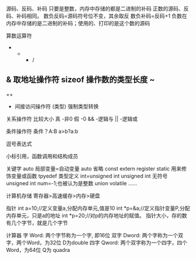 源码、反码、补码
  只要是整数，内存中存储的都是二进制的补码
  正数的源码、反码、补码相同。
  数负反码=源码符号位不变，其余取反
  数负补码=反码+1
  负数在内存中存储的是二进制的补码；使用的、打印的是这个数的源码

算数运算符
  + - * /

  &  取地址操作符
  sizeof  操作数的类型长度
  ~
  --
  ++
  * 间接访问操作符
  (类型)  强制类型转换

关系操作符  比较大小
  真 -非0
  假 -0
  && -逻辑与
  || -逻辑或

条件操作符
  条件？A:B    a>b?a:b

逗号表达式

小标引用，函数调用和结构成员

关键字
  auto  局部变量=自动变量  auto 省略
  const
  extern
  register
  static 用来修饰变量或函数
  tpyedef 类型定义
  int=unsigned int
  unsigned int 无符号 unsigned int num=-1;也被认为是整数
  union
  volatile
  ......


计算机存储
  寄存器>高速缓存>内存>硬盘

指针
  int a=10;//定义变量a,分配内存单元,值是10
  int *p=&a;//定义指针变量P,分配内存单元，只是a的地址
  int *p=20;//对p的内存地址的赋值。
  指针大小，存的数有几个字节，就是几个字节

计算器
  字
  Word: 两个字节称为一个字, 即16位
  双字
  Dword: 两个字称为一个双字，两个Word，为32位 D为double
  四字
  Qword: 两个双字称为一个四字，四个Word，为64位 Q为 quadra


#
